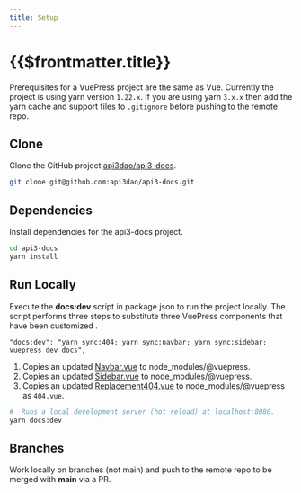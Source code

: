 ```yaml
---
title: Setup
---
```


# {{$frontmatter.title}}

<TocHeader />
<TOC class="table-of-contents" :include-level="[2,3]" />

Prerequisites for a VuePress project are the same as Vue. Currently the project
is using yarn version `1.22.x`. If you are using yarn `3.x.x` then add the yarn
cache and support files to `.gitignore` before pushing to the remote repo.

## Clone

Clone the GitHub project
[api3dao/api3-docs](https://github.com/api3dao/api3-docs).

```bash
git clone git@github.com:api3dao/api3-docs.git

```

## Dependencies

Install dependencies for the api3-docs project.

```bash
cd api3-docs
yarn install
```

## Run Locally

Execute the **docs:dev** script in package.json to run the project locally. The
script performs three steps to substitute three VuePress components that have
been customized .

```
"docs:dev": "yarn sync:404; yarn sync:navbar; yarn sync:sidebar; vuepress dev docs",
```

1. Copies an updated [Navbar.vue](./substitution-components.md#navbar-vue) to
   node_modules/@vuepress.
2. Copies an updated [Sidebar.vue](./substitution-components.md#sidebar-vue) to
   node_modules/@vuepress.
3. Copies an updated
   [Replacement404.vue](./substitution-components.md#replacement404-vue) to
   node_modules/@vuepress as `404.vue`.

```bash
#  Runs a local development server (hot reload) at localhost:8080.
yarn docs:dev
```

## Branches

Work locally on branches (not main) and push to the remote repo to be merged
with **main** via a PR.
